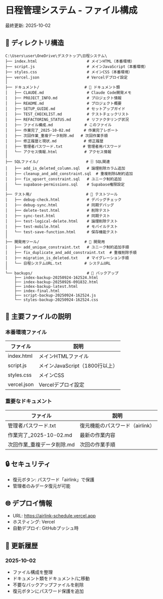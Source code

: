 # 日程管理システム - ファイル構成

最終更新: 2025-10-02

## 📁 ディレクトリ構造

```
C:\Users\user\OneDrive\デスクトップ\日程システム\
├── index.html                      # メインHTML（本番環境）
├── script.js                       # メインJavaScript（本番環境）
├── styles.css                      # メインCSS（本番環境）
├── vercel.json                     # Vercelデプロイ設定
│
├── ドキュメント/                    # 📄 ドキュメント類
│   ├── CLAUDE.md                   # Claude Code開発メモ
│   ├── PROJECT_INFO.md             # プロジェクト情報
│   ├── README.md                   # プロジェクト概要
│   ├── SETUP_GUIDE.md              # セットアップガイド
│   ├── TEST_CHECKLIST.md           # テストチェックリスト
│   ├── REFACTORING_STATUS.md       # リファクタリング状況
│   ├── ファイル構成.md              # このファイル
│   ├── 作業完了_2025-10-02.md      # 作業完了レポート
│   ├── 次回作業_重複データ削除.md   # 次回作業手順
│   ├── 修正履歴と現状.md            # 修正履歴
│   ├── 管理者パスワード.txt         # 管理者用パスワード
│   └── アクセス情報.html            # アクセス情報
│
├── SQLファイル/                     # 🗄️ SQL関連
│   ├── add_is_deleted_column.sql   # 論理削除カラム追加
│   ├── cleanup_and_add_constraint.sql  # 重複削除&制約追加
│   ├── fix_upsert_constraint.sql   # ユニーク制約追加
│   └── supabase-permissions.sql    # Supabase権限設定
│
├── テスト用/                        # 🧪 テストツール
│   ├── debug-check.html            # デバッグチェック
│   ├── debug-sync.html             # 同期デバッグ
│   ├── delete-test.html            # 削除テスト
│   ├── sync-test.html              # 同期テスト
│   ├── test-logical-delete.html    # 論理削除テスト
│   ├── test-mobile.html            # モバイルテスト
│   └── test-save-function.html     # 保存機能テスト
│
├── 開発用ツール/                    # 🔧 開発用
│   ├── add_unique_constraint.txt   # ユニーク制約追加手順
│   ├── fix_duplicate_and_add_constraint.txt  # 重複削除手順
│   ├── migration_is_deleted.txt    # マイグレーション手順
│   └── 日程システムURL.txt          # システムURL
│
└── backups/                        # 💾 バックアップ
    ├── index-backup-20250924-162524.html
    ├── index-backup-20250926-091832.html
    ├── index-backup-latest.html
    ├── index-final.html
    ├── script-backup-20250924-162524.js
    └── styles-backup-20250924-162524.css
```

## 🎯 主要ファイルの説明

### 本番環境ファイル
| ファイル | 説明 |
|---------|------|
| index.html | メインHTMLファイル |
| script.js | メインJavaScript（1800行以上） |
| styles.css | メインCSS |
| vercel.json | Vercelデプロイ設定 |

### 重要なドキュメント
| ファイル | 説明 |
|---------|------|
| 管理者パスワード.txt | 復元機能のパスワード（airlink） |
| 作業完了_2025-10-02.md | 最新の作業内容 |
| 次回作業_重複データ削除.md | 次回の作業手順 |

## 🔒 セキュリティ

- 復元ボタン: パスワード「airlink」で保護
- 管理者のみデータ復元が可能

## 🌐 デプロイ情報

- URL: https://airlink-schedule.vercel.app
- ホスティング: Vercel
- 自動デプロイ: GitHubプッシュ時

## 📝 更新履歴

### 2025-10-02
- ファイル構成を整理
- ドキュメント類をドキュメント/に移動
- 不要なバックアップファイルを削除
- 復元ボタンにパスワード保護を追加
